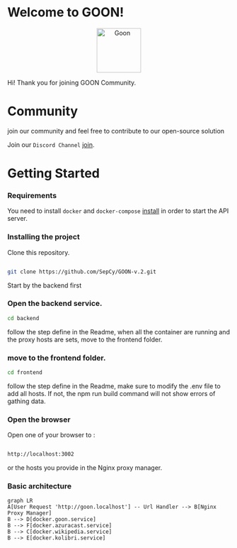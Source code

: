 # Welcome to GOON!

<p align="center">
<img  src="https://avatars.githubusercontent.com/u/116578301?s=200&v=4"  width="100"  alt="Goon"  /></p>

Hi! Thank you for joining GOON Community.


# Community

join our community and feel free to contribute to our open-source solution

Join our `Discord Channel` [join](https://discord.gg/vNNsKGZN).

# Getting Started

### Requirements

You need to install `docker` and `docker-compose` [install](https://docs.docker.com/engine/install/ "https://docs.docker.com/engine/install/") in order to start the API server.

### Installing the project

Clone this repository.

```bash

git clone https://github.com/SepCy/GOON-v.2.git

```

Start by the backend first

### Open the backend service.

```bash
cd backend
```

follow the step define in the Readme, when all the container are running and the proxy hosts are sets, move to the frontend folder.

### move to the frontend folder.

```bash
cd frontend
```

follow the step define in the Readme, make sure to modify the .env file to add all hosts.
If not, the npm run build command will not show errors of gathing data.

### Open the browser

Open one of your browser to :

```bash

http://localhost:3002

```

or the hosts you provide in the Nginx proxy manager.

### Basic architecture

```mermaid
graph LR
A[User Request 'http://goon.localhost'] -- Url Handler --> B[Nginx Proxy Manager]
B --> D[docker.goon.service]
B --> F[docker.azuracast.service]
B --> C[docker.wikipedia.service]
B --> E[docker.kolibri.service]
```

